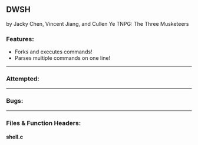 ## DWSH
by Jacky Chen, Vincent Jiang, and Cullen Ye
TNPG: The Three Musketeers

### Features:
- Forks and executes commands!
- Parses multiple commands on one line!

---

### Attempted:

---

### Bugs:

---

### Files & Function Headers:
#### shell.c
